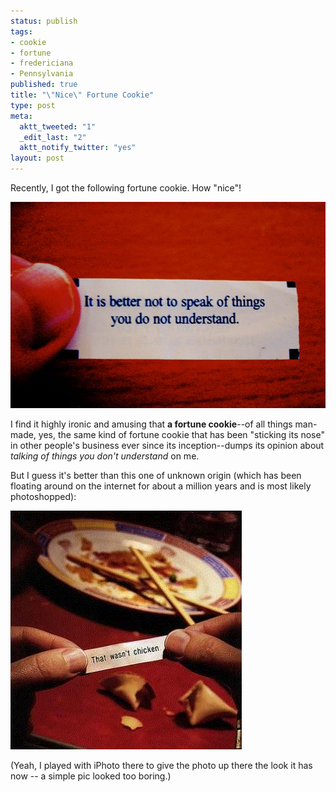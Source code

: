 ```yaml
--- 
status: publish
tags: 
- cookie
- fortune
- fredericiana
- Pennsylvania
published: true
title: "\"Nice\" Fortune Cookie"
type: post
meta: 
  aktt_tweeted: "1"
  _edit_last: "2"
  aktt_notify_twitter: "yes"
layout: post
---
```

Recently, I got the following fortune cookie. How "nice"!

<img src="/media/wp/2009/01/fortune-cookie.jpg" alt="Fortune Cookie" title="Fortune Cookie" width="550" height="330" class="alignnone size-full wp-image-1995" />

I find it highly ironic and amusing that <strong>a fortune cookie</strong>--of all things man-made, yes, the same kind of fortune cookie that has been "sticking its nose" in other people's business ever since its inception--dumps its opinion about <em>talking of things you don't understand</em> on me.

But I guess it's better than this one of unknown origin (which has been floating around on the internet for about a million years and is most likely photoshopped):

<img src="/media/wp/2009/01/chinese-fortune-cookie.jpg" alt="Chinese Fortune Cookie" title="Chinese Fortune Cookie" width="370" height="382" class="alignnone size-full wp-image-1996" />

(Yeah, I played with iPhoto there to give the photo up there the look it has now -- a simple pic looked too boring.)
